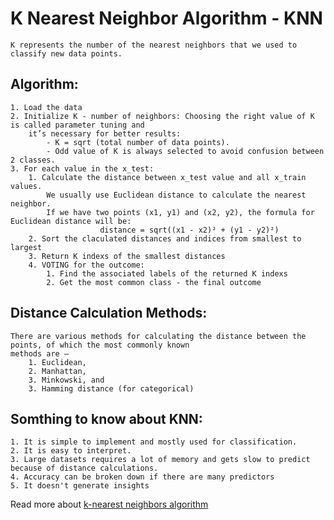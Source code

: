 #  K Nearest Neighbor Algorithm - KNN
	K represents the number of the nearest neighbors that we used to classify new data points.
	
## Algorithm:
	1. Load the data
	2. Initialize K - number of neighbors: Choosing the right value of K is called parameter tuning and 
		it’s necessary for better results:
			- K = sqrt (total number of data points).
			- Odd value of K is always selected to avoid confusion between 2 classes.		
	3. For each value in the x_test: 
		1. Calculate the distance between x_test value and all x_train values.
			We usually use Euclidean distance to calculate the nearest neighbor. 
			If we have two points (x1, y1) and (x2, y2), the formula for Euclidean distance will be: 
						distance = sqrt((x1 - x2)² + (y1 - y2)²)	
		2. Sort the claculated distances and indices from smallest to largest
		3. Return K indexs of the smallest distances
		4. VOTING for the outcome:
			1. Find the associated labels of the returned K indexs
			2. Get the most common class - the final outcome
		
## Distance Calculation Methods:
	There are various methods for calculating the distance between the points, of which the most commonly known
    methods are –
        1. Euclidean,
        2. Manhattan, 
        3. Minkowski, and
        3. Hamming distance (for categorical)
	
## Somthing to know about KNN:
	1. It is simple to implement and mostly used for classification.
	2. It is easy to interpret.
	3. Large datasets requires a lot of memory and gets slow to predict because of distance calculations.
	4. Accuracy can be broken down if there are many predictors
	5. It doesn't generate insights

Read more about [ k-nearest neighbors algorithm](https://en.wikipedia.org/wiki/K-nearest_neighbors_algorithm)
